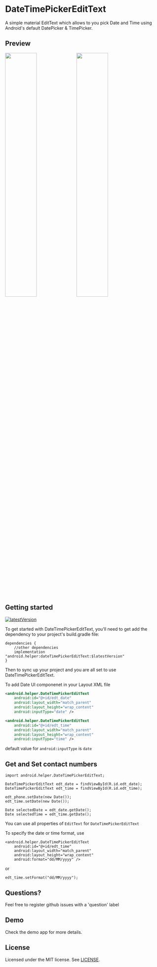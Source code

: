 DateTimePickerEditText
===========

A simple material EditText which allows to you pick Date and Time using Android's default DatePicker & TimePicker.

Preview
---------------
<p>
    <img src="https://i.imgur.com/IiJmpZ2.gif" width="45%" />
    <img src="https://i.imgur.com/LyWFZuW.gif" width="45%" />
</p>

Getting started
---------------

[ ![latestVersion](https://api.bintray.com/packages/ankurgecr/dateTimePickerEditText/datetimepickeredittext/images/download.svg) ](https://api.bintray.com/packages/ankurgecr/dateTimePickerEditText/datetimepickeredittext/)

To get started with DateTimePickerEditText, you'll need to get
add the dependency to your project's build.gradle file:
```
dependencies {
    //other dependencies
    implementation "android.helper:dateTimePickerEditText:$latestVersion"
}
```
Then to sync up your project and you are all set to use DateTimePickerEditText.

To add Date UI componenet in your Layout XML file
```xml
<android.helper.DateTimePickerEditText
    android:id="@+id/edt_date"
    android:layout_width="match_parent"
    android:layout_height="wrap_content"
    android:inputType="date" />

<android.helper.DateTimePickerEditText
    android:id="@+id/edt_time"
    android:layout_width="match_parent"
    android:layout_height="wrap_content"
    android:inputType="time" />
```

default value for `android:inputType` is `date`

Get and Set contact numbers
--------

```
import android.helper.DateTimePickerEditText;

DateTimePickerEditText edt_date = findViewById(R.id.edt_date);
DateTimePickerEditText edt_time = findViewById(R.id.edt_time);

edt_phone.setDate(new Date());
edt_time.setDate(new Date());

Date selectedDate = edt_date.getDate();
Date selectedTime = edt_time.getDate();
```

You can use all properties of `EditText` for `DateTimePickerEditText`

To specify the date or time format, use
```
<android.helper.DateTimePickerEditText
    android:id="@+id/edt_time"
    android:layout_width="match_parent"
    android:layout_height="wrap_content"
    android:format="dd/MM/yyyy" />
```

or

```
edt_time.setFormat("dd/MM/yyyy");
```

Questions?
--------
Feel free to register github issues with a 'question' label

Demo
--------
Check the demo app for more details.

License
--------
Licensed under the MIT license. See [LICENSE](LICENSE.md).
